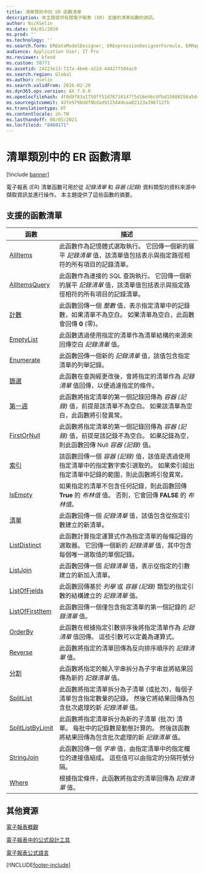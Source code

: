 ```yaml
---
title: 清單類別中的 ER 函數清單
description: 本主題提供有關電子報表 (ER) 支援的清單函數的資訊。
author: NickSelin
ms.date: 04/01/2020
ms.prod: ''
ms.technology: ''
ms.search.form: ERDataModelDesigner, ERExpressionDesignerFormula, ERMappedFormatDesigner, ERModelMappingDesigner
audience: Application User, IT Pro
ms.reviewer: kfend
ms.custom: 58771
ms.assetid: 24223e13-727a-4be6-a22d-4d427f504ac9
ms.search.region: Global
ms.author: nselin
ms.search.validFrom: 2016-02-28
ms.dyn365.ops.version: AX 7.0.0
ms.openlocfilehash: 4f0d9f83a1750ff51d76716147f5d16e96c0fb415608256a5dcc7524a1f2bd2f
ms.sourcegitcommit: 42fe9790ddf0bdad911544deaa82123a396712fb
ms.translationtype: HT
ms.contentlocale: zh-TW
ms.lasthandoff: 08/05/2021
ms.locfileid: "8460171"
---
```

# <a name="list-of-er-functions-in-the-list-category"></a>清單類別中的 ER 函數清單

[!include [banner](../includes/banner.md)]

電子報表 (ER) 清單函數可用於從 *記錄清單* 和 *容器 (記錄)* 資料類型的資料來源中擷取資訊並進行操作。 本主題提供了這些函數的摘要。

## <a name="list-of-supported-functions"></a>支援的函數清單

| 函數 | 描述 |
|----------|-------------|
| [AllItems](er-functions-list-allitems.md)                 | 此函數作為記憶體式選取執行。 它回傳一個新的展平 *記錄清單* 值，該清單值包括表示與指定路徑相符的所有項目的記錄清單。 |
| [AllItemsQuery](er-functions-list-allitemsquery.md)       | 此函數作為連接的 SQL 查詢執行。 它回傳一個新的展平 *記錄清單* 值，該清單值包括表示與指定路徑相符的所有項目的記錄清單。 |
| [計數](er-functions-list-count.md)                       | 此函數回傳一個 *整數* 值，表示指定清單中的記錄數，如果清單不為空白。 如果清單為空白，此函數會回傳 **0** (零)。 |
| [EmptyList](er-functions-list-emptylist.md)               | 此函數透過使用指定的清單作為清單結構的來源來回傳空白 *記錄清單* 值。|
| [Enumerate](er-functions-list-enumerate.md)               | 此函數回傳一個新的 *記錄清單* 值，該值包含指定清單的列舉記錄。 |
| [篩選](er-functions-list-filter.md)                     | 此函數在查詢經更改後，會將指定的清單作為 *記錄清單* 值回傳，以便過濾指定的條件。 |
| [第一週](er-functions-list-first.md)                       | 此函數將指定清單的第一個記錄回傳為 *容器 (記錄)* 值，前提是該清單不為空白。 如果該清單為空白，此函數將引發異常。 |
| [FirstOrNull](er-functions-list-firstornull.md)           | 此函數將指定清單的第一個記錄回傳為 *容器 (記錄)* 值，前提是該記錄不為空白。 如果記錄為空，則此函數回傳 Null *容器 (記錄)* 值。 |
| [索引](er-functions-list-index.md)                       | 該函數回傳一個 *容器 (記錄)* 值，該值是透過使用指定清單中的指定數字索引選取的。 如果索引超出指定清單中記錄的範圍，則此函數將引發異常。 |
| [IsEmpty](er-functions-list-isempty.md)                   | 如果指定的清單不包含任何記錄，則此函數回傳 **True** 的 *布林值* 值。 否則，它會回傳 **FALSE** 的 *布林值*。 |
| [清單](er-functions-list-list.md)                         | 此函數回傳一個 *記錄清單* 值，該值包含從指定引數建立的新清單。|
| [ListDistinct](er-functions-list-listdistinct.md)         | 此函數計算指定運算式作為指定清單的每條記錄的選取器。 它回傳一個新的 *記錄清單* 值，其中包含每個唯一選取值的單個記錄。|
| [ListJoin](er-functions-list-listjoin.md)                 | 此函數回傳一個 *記錄清單* 值，表示從指定的引數建立的新加入清單。|
| [ListOfFields](er-functions-list-listoffields.md)         | 此函數回傳基於 *列舉* 或 *容器 (記錄)* 類型的指定引數的結構建立的 *記錄清單* 值。 |
| [ListOfFirstItem](er-functions-list-listoffirstitem.md)   | 此函數回傳一個僅包含指定清單的第一個記錄的 *記錄清單* 值。|
| [OrderBy](er-functions-list-orderby.md)                   | 此函數在根據指定引數排序後將指定清單作為 *記錄清單* 值回傳。 這些引數可以定義為運算式。 |
| [Reverse](er-functions-list-reverse.md)                   | 此函數將指定的清單回傳為反向排序順序的 *記錄清單* 值。 |
| [分割](er-functions-list-split.md)                       | 此函數將指定的輸入字串拆分為子字串並將結果回傳為新的 *記錄清單* 值。 |
| [SplitList](er-functions-list-splitlist.md)               | 此函數將指定清單拆分為子清單 (或批次)，每個子清單包含指定數量的記錄。 然後它將結果回傳為包含批次處理的新 *記錄清單* 值。 |
| [SplitListByLimit](er-functions-list-splitlistbylimit.md) | 此函數將指定清單拆分為新的子清單 (批次) 清單。 每批中的記錄數是動態計算的。 然後該函數將結果回傳為包含批次處理的新 *記錄清單* 值。 |
| [StringJoin](er-functions-list-stringjoin.md)             | 此函數回傳一個 *字串* 值，由指定清單中的指定欄位的連接值組成。 這些值可以由指定的分隔符號分隔。 |
| [Where](er-functions-list-where.md)                       | 根據指定條件，此函數將指定的清單回傳為 *記錄清單* 值。 |

## <a name="additional-resources"></a>其他資源

[電子報表概觀](general-electronic-reporting.md)

[電子報表中的公式設計工具](general-electronic-reporting-formula-designer.md)

[電子報表公式語言](er-formula-language.md)


[!INCLUDE[footer-include](../../../includes/footer-banner.md)]
